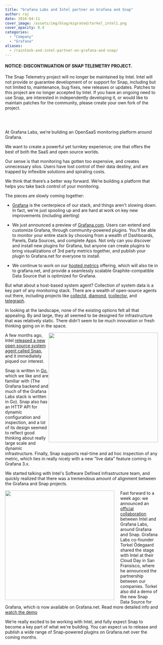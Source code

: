```yaml
---
title: "Grafana Labs and Intel partner on Grafana and Snap"
author: raj
date: 2016-04-11
cover_image: /assets/img/blog/migrated/torkel_intel1.png
cover_opacity: 0.4
categories:
  - "Company"
  - "Grafana"
aliases:
  - /raintank-and-intel-partner-on-grafana-and-snap/
---
```


#### NOTICE: DISCONTINUATION OF SNAP TELEMETRY PROJECT.
The Snap Telemetry project will no longer be maintained by Intel.  Intel will not provide or guarantee development of or support for Snap, including but not limited to, maintenance, bug fixes, new releases or updates.  Patches to this project are no longer accepted by Intel. If you have an ongoing need to use Snap, are interested in independently developing it, or would like to maintain patches for the community, please create your own fork of the project.

<br />
<br />

At Grafana Labs, we’re building an OpenSaaS monitoring platform around Grafana.

We want to create a powerful yet turnkey experience; one that offers the best of both the SaaS and open source worlds.

Our sense is that monitoring has gotten too expensive, and creates unnecessary silos. Users have lost control of their data destiny, and are trapped by inflexible solutions and spiraling costs.

We think that there’s a better way forward. We’re building a platform that helps you take back control of your monitoring.

The pieces are slowly coming together:

* <a href="http://grafana.org">Grafana</a> is the centerpiece of our stack, and things aren't slowing down. In fact, we're just spooling up and are hard at work on key new improvements (including alerting)

* We just announced a preview of <a href="http://grafana.com">Grafana.com</a>. Users can extend and customize Grafana, through community-powered plugins. You'll be able to monitor your entire stack by choosing from a wealth of Dashboards, Panels, Data Sources, and complete Apps. Not only can you discover and install new plugins for Grafana, but anyone can create plugins to bring visualizations of 3rd party metrics together, and publish your plugin to Grafana.net for everyone to install.

* We continue to work on our <a href="https://grafana.net/tour#host.and.scale">hosted metrics</a> offering, which will also tie in to grafana.net, and provide a seamlessly scalable Graphite-compatible Data Source that is optimized for Grafana.

But what about a host-based system agent? Collection of system data is a key part of any monitoring stack. There are a wealth of open-source agents out there, including projects like <a href="https://github.com/collectd/collectd">collectd</a>, <a href="https://github.com/python-diamond/Diamond">diamond</a>, <a href="https://github.com/OpenTSDB/tcollector">tcollector</a>, and <a href="https://github.com/influxdata/telegraf">telegraph</a>.

In looking at the landscape, none of the existing options felt all that appealing. By and large, they all seemed to be designed for infrastructure that was relatively static. There didn’t seem to be much innovation or fresh thinking going on in the space.

<img src="/assets/img/blog/migrated/Ce5bYuqUMAE9U0o.jpg" align="right"  style="width:360px; margin: 0 0 20px 0;" />A few months ago, Intel <a href="https://github.com/intelsdi-x/snap">released a new open source system agent called Snap</a>, and it immediately piqued our interest.

Snap is written in <a href="http://golang.org" target="_blank">Go</a>, which we like and are familiar with (The Grafana backend and much of the Grafana Labs stack is written in Go). Snap also has an HTTP API for dynamic configuration and inspection, and a lot of its design seemed to reflect good thinking about really large scale and dynamic infrastructure. Finally, Snap supports real-time and ad hoc inspection of any metric, which ties in really nicely with a new "live data" feature coming in Grafana 3.x.

We started talking with Intel's Software Defined Infrastructure team, and quickly realized that there was a tremendous amount of alignment between the Grafana and Snap projects.

<img src="/assets/img/blog/migrated/torkel_intel2.png" align="left"  style="width:360px; margin: 0 20px 0 0;" />Fast forward to a week ago: we announced an <a href="https://communities.intel.com/community/itpeernetwork/datastack/blog/2016/03/31/cloud-for-all-industry-collaborations-surge-at-cloud-day">official collaboration</a> between Intel and Grafana Labs, around Grafana and Snap. Grafana Labs co-founder Torkel Ödegaard shared the stage with Intel at their Cloud Day in San Fransisco, where he announced the partnership between our companies. Torkel also did a demo of the new Snap Data Source for Grafana, which is now available on Grafana.net. Read more detailed info and <a href="https://blog.raintank.io/using-grafana-with-intels-snap-for-ad-hoc-metric-exploration/">watch the demo</a>

We’re really excited to be working with Intel, and fully expect Snap to become a key part of what we're building. You can expect us to release and publish a wide range of Snap-powered plugins on Grafana.net over the coming months.
